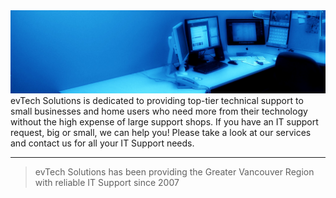 <img src="/public/banner.jpg" alt="evTech banner">
evTech Solutions is dedicated to providing top-tier technical support to small businesses and home users who need more from their technology without the high expense of large support shops. If you have an IT support request, big or small, we can help you! Please take a look at our services and contact us for all your IT Support needs.

----------

> evTech Solutions has been providing the Greater Vancouver Region with reliable IT Support since 2007
<!--stackedit_data:
eyJoaXN0b3J5IjpbMzQyNTc1OTY1XX0=
-->